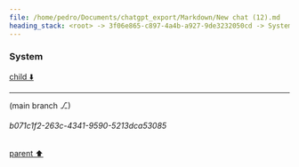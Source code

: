 ```yaml
---
file: /home/pedro/Documents/chatgpt_export/Markdown/New chat (12).md
heading_stack: <root> -> 3f06e865-c897-4a4b-a927-9de3232050cd -> System
---
```

### System

[child ⬇️](#b071c1f2-263c-4341-9590-5213dca53085)

---

(main branch ⎇)
###### b071c1f2-263c-4341-9590-5213dca53085
[parent ⬆️](#3f06e865-c897-4a4b-a927-9de3232050cd)
